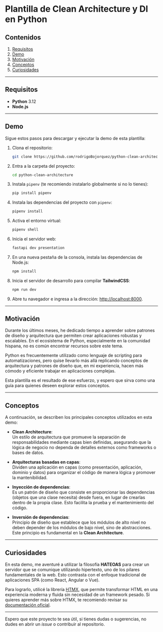 # Plantilla de Clean Architecture y DI en Python

## Contenidos
1. [Requisitos](#requisitos)
2. [Demo](#demo)
3. [Motivación](#motivación)
4. [Conceptos](#conceptos)
5. [Curiosidades](#curiosidades)

---

## Requisitos
- **Python** 3.12
- **Node.js**

---

## Demo
Sigue estos pasos para descargar y ejecutar la demo de esta plantilla:

1. Clona el repositorio:  
   ```bash
   git clone https://github.com/rodrigoBojorquez/python-clean-architecture.git
   ```
2. Entra a la carpeta del proyecto:  
   ```bash
   cd python-clean-architecture
   ```
3. Instala `pipenv` (te recomiendo instalarlo globalmente si no lo tienes):  
   ```bash
   pip install pipenv
   ```
4. Instala las dependencias del proyecto con `pipenv`:  
   ```bash
   pipenv install
   ```
5. Activa el entorno virtual:  
   ```bash
   pipenv shell
   ```
6. Inicia el servidor web:  
   ```bash
   fastapi dev presentation
   ```
7. En una nueva pestaña de la consola, instala las dependencias de Node.js:  
   ```bash
   npm install
   ```
8. Inicia el servidor de desarrollo para compilar **TailwindCSS**:  
   ```bash
   npm run dev
   ```
9. Abre tu navegador e ingresa a la dirección: [http://localhost:8000](http://localhost:8000).

---

## Motivación
Durante los últimos meses, he dedicado tiempo a aprender sobre patrones de diseño y arquitectura que permiten crear aplicaciones robustas y escalables. En el ecosistema de Python, especialmente en la comunidad hispana, no es común encontrar recursos sobre este tema. 

Python es frecuentemente utilizado como lenguaje de scripting para automatizaciones, pero quise llevarlo más allá replicando conceptos de arquitectura y patrones de diseño que, en mi experiencia, hacen más cómodo y eficiente trabajar en aplicaciones complejas. 

Esta plantilla es el resultado de ese esfuerzo, y espero que sirva como una guía para quienes deseen explorar estos conceptos.

---

## Conceptos
A continuación, se describen los principales conceptos utilizados en esta demo:

- **Clean Architecture**:  
  Un estilo de arquitectura que promueve la separación de responsabilidades mediante capas bien definidas, asegurando que la lógica de negocio no dependa de detalles externos como frameworks o bases de datos.

- **Arquitecturas basadas en capas**:  
  Dividen una aplicación en capas (como presentación, aplicación, dominio y datos) para organizar el código de manera lógica y promover la mantenibilidad.

- **Inyección de dependencias**:  
  Es un patrón de diseño que consiste en proporcionar las dependencias (objetos que una clase necesita) desde fuera, en lugar de crearlas dentro de la propia clase. Esto facilita la prueba y el mantenimiento del código.

- **Inversión de dependencias**:  
  Principio de diseño que establece que los módulos de alto nivel no deben depender de los módulos de bajo nivel, sino de abstracciones. Este principio es fundamental en la **Clean Architecture**.

---

## Curiosidades
En esta demo, me aventuré a utilizar la filosofía **HATEOAS** para crear un servidor que se comunique utilizando hipertexto, uno de los pilares fundamentales de la web. Esto contrasta con el enfoque tradicional de aplicaciones SPA (como React, Angular o Vue).

Para lograrlo, utilicé la librería [HTMX](https://htmx.org/), que permite transformar HTML en una experiencia moderna y fluida sin necesidad de un framework pesado. Si quieres aprender más sobre HTMX, te recomiendo revisar su [documentación oficial](https://htmx.org/).

---

Espero que este proyecto te sea útil, si tienes dudas o sugerencias, no dudes en abrir un _issue_ o contribuir al repositorio.
